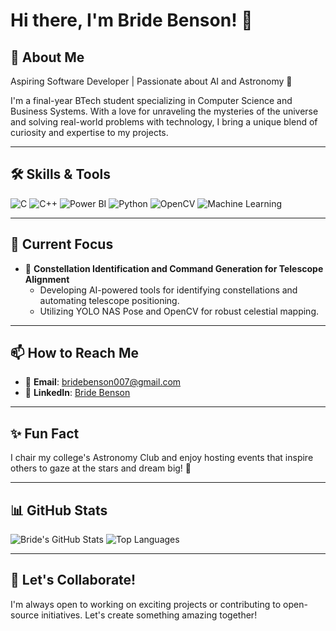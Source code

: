 # Hi there, I'm Bride Benson! 👋

## 🌟 About Me

Aspiring Software Developer | Passionate about AI and Astronomy 🌌

I'm a final-year BTech student specializing in Computer Science and Business Systems. With a love for unraveling the mysteries of the universe and solving real-world problems with technology, I bring a unique blend of curiosity and expertise to my projects. 

---

## 🛠️ Skills & Tools

![C](https://img.shields.io/badge/-C-00599C?style=flat-square&logo=c&logoColor=white)
![C++](https://img.shields.io/badge/-C++-00599C?style=flat-square&logo=c%2B%2B&logoColor=white)
![Power BI](https://img.shields.io/badge/-PowerBI-F2C811?style=flat-square&logo=power-bi&logoColor=black)
![Python](https://img.shields.io/badge/-Python-3776AB?style=flat-square&logo=python&logoColor=white)
![OpenCV](https://img.shields.io/badge/-OpenCV-5C3EE8?style=flat-square&logo=opencv&logoColor=white)
![Machine Learning](https://img.shields.io/badge/-Machine%20Learning-orange?style=flat-square)

---

## 🚀 Current Focus

- 🌌 **Constellation Identification and Command Generation for Telescope Alignment**
   - Developing AI-powered tools for identifying constellations and automating telescope positioning.
   - Utilizing YOLO NAS Pose and OpenCV for robust celestial mapping.

---

## 📫 How to Reach Me

- 📧 **Email**: [bridebenson007@gmail.com](mailto:bridebenson007@gmail.com)
- 💼 **LinkedIn**: [Bride Benson](https://www.linkedin.com/in/bride-benson-9818a4234/)

---

## ✨ Fun Fact

I chair my college's Astronomy Club and enjoy hosting events that inspire others to gaze at the stars and dream big! 🌠

---

## 📊 GitHub Stats

![Bride's GitHub Stats](https://github-readme-stats.vercel.app/api?username=BrideBenson&show_icons=true&theme=radical)
![Top Languages](https://github-readme-stats.vercel.app/api/top-langs/?username=BrideBenson&layout=compact&theme=radical)

---

## 🌱 Let's Collaborate!

I'm always open to working on exciting projects or contributing to open-source initiatives. Let's create something amazing together!


<!---
BRIDEBENSON/BRIDEBENSON is a ✨ special ✨ repository because its `README.md` (this file) appears on your GitHub profile.
You can click the Preview link to take a look at your changes.
--->
